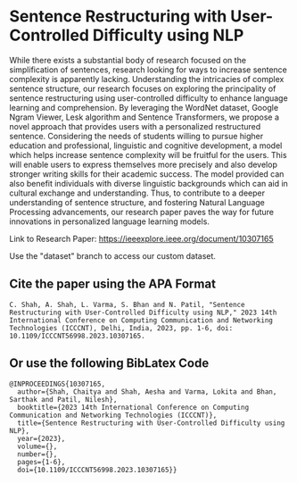 # Sentence Restructuring with User-Controlled Difficulty using NLP

While there exists a substantial body of research focused on the simplification of sentences, research looking for ways to increase sentence complexity is apparently lacking. Understanding the intricacies of complex sentence structure, our research focuses on exploring the principality of sentence restructuring using user-controlled difficulty to enhance language learning and comprehension. By leveraging the WordNet dataset, Google Ngram Viewer, Lesk algorithm and Sentence Transformers, we propose a novel approach that provides users with a personalized restructured sentence. Considering the needs of students willing to pursue higher education and professional, linguistic and cognitive development, a model which helps increase sentence complexity will be fruitful for the users. This will enable users to express themselves more precisely and also develop stronger writing skills for their academic success. The model provided can also benefit individuals with diverse linguistic backgrounds which can aid in cultural exchange and understanding. Thus, to contribute to a deeper understanding of sentence structure, and fostering Natural Language Processing advancements, our research paper paves the way for future innovations in personalized language learning models.

Link to Research Paper: https://ieeexplore.ieee.org/document/10307165

Use the "dataset" branch to access our custom dataset.

## Cite the paper using the APA Format

```
C. Shah, A. Shah, L. Varma, S. Bhan and N. Patil, "Sentence Restructuring with User-Controlled Difficulty using NLP," 2023 14th International Conference on Computing Communication and Networking Technologies (ICCCNT), Delhi, India, 2023, pp. 1-6, doi: 10.1109/ICCCNT56998.2023.10307165.
```

## Or use the following BibLatex Code
```
@INPROCEEDINGS{10307165,
  author={Shah, Chaitya and Shah, Aesha and Varma, Lokita and Bhan, Sarthak and Patil, Nilesh},
  booktitle={2023 14th International Conference on Computing Communication and Networking Technologies (ICCCNT)}, 
  title={Sentence Restructuring with User-Controlled Difficulty using NLP}, 
  year={2023},
  volume={},
  number={},
  pages={1-6},
  doi={10.1109/ICCCNT56998.2023.10307165}}

```
